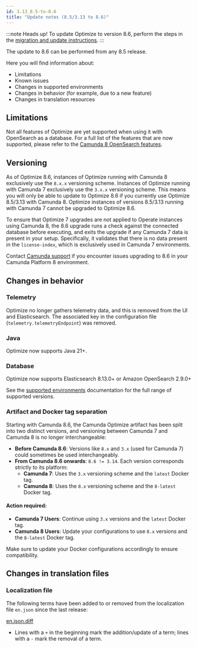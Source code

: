 ```yaml
---
id: 3.13_8.5-to-8.6
title: "Update notes (8.5/3.13 to 8.6)"
---
```


:::note Heads up!
To update Optimize to version 8.6, perform the steps in the [migration and update instructions](./instructions.md).
:::

The update to 8.6 can be performed from any 8.5 release.

Here you will find information about:

- Limitations
- Known issues
- Changes in supported environments
- Changes in behavior (for example, due to a new feature)
- Changes in translation resources

## Limitations

Not all features of Optimize are yet supported when using it with OpenSearch as a database. For a full list of the features that are now supported, please refer to the [Camunda 8 OpenSearch features](https://github.com/camunda/issues/issues/635).

## Versioning

As of Optimize 8.6, instances of Optimize running with Camunda 8 exclusively use the `8.x.x` versioning scheme. Instances of Optimize running with Camunda 7 exclusively use the `3.x.x` versioning scheme. This means you will only be able to update to Optimize 8.6 if you currently use Optimize 8.5/3.13 with Camunda 8. Optimize instances of versions 8.5/3.13 running with Camunda 7 cannot be upgraded to Optimize 8.6.

To ensure that Optimize 7 upgrades are not applied to Operate instances using Camunda 8, the 8.6 upgrade runs a check against the connected database before executing, and exits the upgrade if any Camunda 7 data is present in your setup. Specifically, it validates that there is no data present in the `license-index`, which is exclusively used in Camunda 7 environments.

Contact [Camunda support](https://camunda.com/services/support/) if you encounter issues upgrading to 8.6 in your Camunda Platform 8 environment.

## Changes in behavior

### Telemetry

Optimize no longer gathers telemetry data, and this is removed from the UI and Elasticsearch. The associated key in the configuration file (`telemetry.telemetryEndpoint`) was removed.

### Java

Optimize now supports Java 21+.

### Database

Optimize now supports Elasticsearch 8.13.0+ or Amazon OpenSearch 2.9.0+

See the [supported environments]($docs$/reference/supported-environments/#component-requirements) documentation for the full range of supported versions.

### Artifact and Docker tag separation

Starting with Camunda 8.6, the Camunda Optimize artifact has been split into two distinct versions, and versioning between Camunda 7 and Camunda 8 is no longer interchangeable:

- **Before Camunda 8.6**: Versions like `8.x` and `3.x` (used for Camunda 7) could sometimes be used interchangeably.
- **From Camunda 8.6 onwards**: `8.6 != 3.14`. Each version corresponds strictly to its platform:
  - **Camunda 7**: Uses the `3.x` versioning scheme and the `latest` Docker tag.
  - **Camunda 8**: Uses the `8.x` versioning scheme and the `8-latest` Docker tag.

#### Action required:

- **Camunda 7 Users**: Continue using `3.x` versions and the `latest` Docker tag.
- **Camunda 8 Users**: Update your configurations to use `8.x` versions and the `8-latest` Docker tag.

Make sure to update your Docker configurations accordingly to ensure compatibility.

## Changes in translation files

### Localization file

The following terms have been added to or removed from the localization file `en.json` since the last release:

[en.json.diff](../translation-diffs/differences_localization_313_314.diff)

- Lines with a `+` in the beginning mark the addition/update of a term; lines with a `-` mark the removal of a term.
